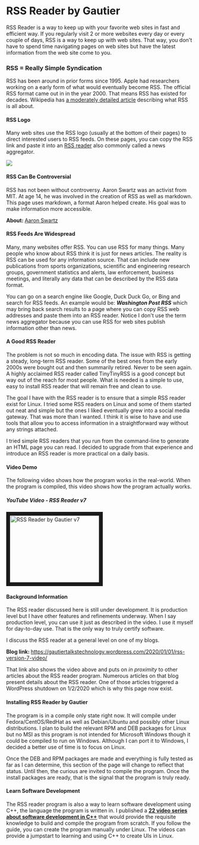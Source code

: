 RSS Reader by Gautier
=====================

RSS Reader is a way to keep up with your favorite web sites in fast and efficient way. If you regularly visit 2 or more websites every day or every couple of days, RSS is a way to keep up with web sites. That way, you don't have to spend time navigating pages on web sites but have the latest information from the web site come to you.

### RSS = Really Simple Syndication
RSS has been around in prior forms since 1995. Apple had researchers working on a early form of what would eventually become RSS. The official RSS format came out in in the year 2000. That means RSS has existed for decades. Wikipedia has <a target="_blank" href="">a moderately detailed article</a> describing what RSS is all about.

#### RSS Logo
Many web sites use the RSS logo (usually at the bottom of their pages) to direct interested users to RSS feeds. On these pages, you can copy the RSS link and paste it into an <a target="_blank" href="https://en.wikipedia.org/wiki/News_aggregator">RSS reader</a> also commonly called a news aggregator.

<img src="https://upload.wikimedia.org/wikipedia/en/4/43/Feed-icon.svg" />

#### RSS Can Be Controversial
RSS has not been without controversy. Aaron Swartz was an activist from MIT. At age 14, he was involved in the creation of RSS as well as markdown. This page uses markdown, a format Aaron helped create. His goal was to make information more accessible.

<b>About: </b><a target="_blank" href="https://en.wikipedia.org/wiki/Aaron_Swartz">Aaron Swartz</a>

#### RSS Feeds Are Widespread
Many, many websites offer RSS. You can use RSS for many things. Many people who know about RSS think it is just for news articles. The reality is RSS can be used for any information source. That can include new publications from sports organizations, scientific and engineering research groups, government statistics and alerts, law enforcement, business meetings, and literally any data that can be described by the RSS data format.

You can go on a search engine like Google, Duck Duck Go, or Bing and search for RSS feeds. An example would be: <b><i>Washington Post RSS</i></b> which may bring back search results to a page where you can copy RSS web addresses and paste them into an RSS reader. Notice I don't use the term news aggregator because you can use RSS for web sites publish information other than news.

#### A Good RSS Reader
The problem is not so much in encoding data. The issue with RSS is getting a steady, long-term RSS reader. Some of the best ones from the early 2000s were bought out and then summarily retired. Never to be seen again. A highly acclaimed RSS reader called TinyTinyRSS is a good concept but way out of the reach for most people. What is needed is a simple to use, easy to install RSS reader that will remain free and clean to use.

The goal I have with the RSS reader is to ensure that a simple RSS reader exist for Linux. I tried some RSS readers on Linux and some of them started out neat and simple but the ones I liked eventually grew into a social media gateway. That was more than I wanted. I think it is wise to have and use tools that allow you to access information in a straightforward way without any strings attached.

I tried simple RSS readers that you run from the command-line to generate an HTML page you can read. I decided to upgrade from that experience and introduce an RSS reader is more practical on a daily basis.

#### Video Demo
The following video shows how the program works in the real-world. When the program is compiled, this video shows how the program actually works.
##### YouTube Video - RSS Reader v7

<a href="http://www.youtube.com/watch?feature=player_embedded&v=ylKjd1bKu7k
" target="_blank"><img src="http://img.youtube.com/vi/ylKjd1bKu7k/0.jpg" 
alt="RSS Reader by Gautier v7" width="240" height="180" border="10" /></a>

#### Background Information
The RSS reader discussed here is still under development. It is production level but I have other features and refinements underway. When I say production level, you can use it just as described in the video. I use it myself for day-to-day use. That is the only way to truly certify software.

I discuss the RSS reader at a general level on one of my blogs.

<b>Blog link: </b><a target="_blank" href="https://gautiertalkstechnology.wordpress.com/2020/01/01/rss-version-7-video/">https://gautiertalkstechnology.wordpress.com/2020/01/01/rss-version-7-video/</a>

That link also shows the video above and puts on <i>in proximity</i> to other articles about the RSS reader program. Numerous articles on that blog present details about the RSS reader. One of those articles triggered a WordPress shutdown on 1/2/2020 which is why this page now exist.

#### Installing RSS Reader by Gautier
The program is in a compile only state right now. It will compile under Fedora/CentOS/RedHat as well as Debian/Ubuntu and possibly other Linux distributions. I plan to build the relevant RPM and DEB packages for Linux but no MSI as this program is not intended for Microsoft Windows though it could be compiled to run on Windows. Although I can port it to Windows, I decided a better use of time is to focus on Linux.

Once the DEB and RPM packages are made and everything is fully tested as far as I can determine, this section of the page will change to reflect that status. Until then, the curious are invited to compile the program. Once the install packages are ready, that is the signal that the program is truly ready.

#### Learn Software Development
The RSS reader program is also a way to learn software development using C++, the language the program is written in. I published a <b><a target="_blank" href="https://gautiertalkstechnology.wordpress.com/2019/11/01/cpp-the-basic-way-ui-and-command-line-22-videos/">22 video series about software development in C++</a></b> that would provide the requisite knowledge to build and compile the program from scratch. If you follow the guide, you can create the program manually under Linux. The videos can provide a jumpstart to learning and using C++ to create UIs in Linux.
